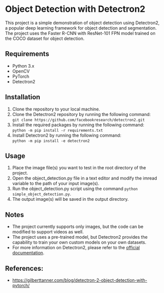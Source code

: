 # Object Detection with Detectron2
This project is a simple demonstration of object detection using Detectron2, a popular deep learning framework for object detection and segmentation. The project uses the Faster R-CNN with ResNet-101 FPN model trained on the COCO dataset for object detection.    

## Requirements
- Python 3.x
- OpenCV
- PyTorch
- Detectron2
   
## Installation
1. Clone the repository to your local machine.
2. Clone the Detectron2 repository by running the following command:   
``` git clone https://github.com/facebookresearch/detectron2.git ```
3. Install the required packages by running the following command:   
``` python -m pip install -r requirements.txt ```
4. Install Detectron2 by running the following command:   
```python -m pip install -e detectron2```
   
## Usage
1. Place the image file(s) you want to test in the root directory of the project.
2. Open the object_detection.py file in a text editor and modify the imread variable to the path of your input image(s).
3. Run the object_detection.py script using the command `python simple_object_detection.py`.
4. The output image(s) will be saved in the output directory.
   
## Notes
- The project currently supports only images, but the code can be modified to support videos as well.
- The project uses a pre-trained model, but Detectron2 provides the capability to train your own custom models on your own datasets.
- For more information on Detectron2, please refer to the [official documentation](https://detectron2.readthedocs.io/en/latest/index.html).
   
## References:
- https://gilberttanner.com/blog/detectron-2-object-detection-with-pytorch/   